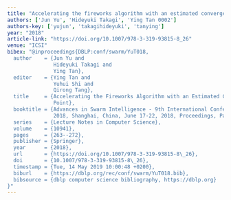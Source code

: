 ```yaml
---
title: "Accelerating the fireworks algorithm with an estimated convergence point"
authors: ['Jun Yu', 'Hideyuki Takagi', 'Ying Tan 0002']
authors-key: ['yujun', 'takagihideyuki', 'tanying']
year: "2018"
article-link: "https://doi.org/10.1007/978-3-319-93815-8_26"
venue: "ICSI"
bibex: "@inproceedings{DBLP:conf/swarm/YuT018,
  author    = {Jun Yu and
               Hideyuki Takagi and
               Ying Tan},
  editor    = {Ying Tan and
               Yuhui Shi and
               Qirong Tang},
  title     = {Accelerating the Fireworks Algorithm with an Estimated Convergence
               Point},
  booktitle = {Advances in Swarm Intelligence - 9th International Conference, {ICSI}
               2018, Shanghai, China, June 17-22, 2018, Proceedings, Part {I}},
  series    = {Lecture Notes in Computer Science},
  volume    = {10941},
  pages     = {263--272},
  publisher = {Springer},
  year      = {2018},
  url       = {https://doi.org/10.1007/978-3-319-93815-8\_26},
  doi       = {10.1007/978-3-319-93815-8\_26},
  timestamp = {Tue, 14 May 2019 10:00:48 +0200},
  biburl    = {https://dblp.org/rec/conf/swarm/YuT018.bib},
  bibsource = {dblp computer science bibliography, https://dblp.org}
}"
---
```

